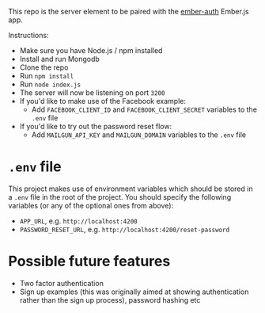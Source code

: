 This repo is the server element to be paired with the [ember-auth](https://github.com/Kerry350/ember-auth) Ember.js app. 

Instructions:

- Make sure you have Node.js / npm installed
- Install and run Mongodb
- Clone the repo 
- Run `npm install`
- Run `node index.js`
- The server will now be listening on port `3200`
- If you'd like to make use of the Facebook example:
  - Add `FACEBOOK_CLIENT_ID` and `FACEBOOK_CLIENT_SECRET` variables to the `.env` file 
- If you'd like to try out the password reset flow:
  - Add `MAILGUN_API_KEY` and `MAILGUN_DOMAIN` variables to the `.env` file

# `.env` file

This project makes use of environment variables which should be stored in a `.env` file in the root of the project. You should specify the following variables (or any of the optional ones from above):

- `APP_URL`, e.g. `http://localhost:4200`
- `PASSWORD_RESET_URL`, e.g. `http://localhost:4200/reset-password`

# Possible future features

- Two factor authentication
- Sign up examples (this was originally aimed at showing authentication rather than the sign up process), password hashing etc
